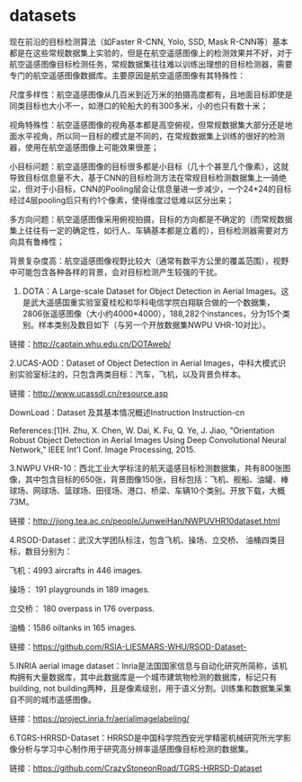 # datasets
现在前沿的目标检测算法（如Faster R-CNN, Yolo, SSD, Mask R-CNN等）基本都是在这些常规数据集上实验的，但是在航空遥感图像上的检测效果并不好，对于航空遥感图像目标检测任务，常规数据集往往难以训练出理想的目标检测器，需要专门的航空遥感图像数据库。主要原因是航空遥感图像有其特殊性：

  尺度多样性：航空遥感图像从几百米到近万米的拍摄高度都有，且地面目标即使是同类目标也大小不一，如港口的轮船大的有300多米，小的也只有数十米；
 
  视角特殊性：航空遥感图像的视角基本都是高空俯视，但常规数据集大部分还是地面水平视角，所以同一目标的模式是不同的，在常规数据集上训练的很好的检测器，使用在航空遥感图像上可能效果很差；

  小目标问题：航空遥感图像的目标很多都是小目标（几十个甚至几个像素），这就导致目标信息量不大，基于CNN的目标检测方法在常规目标检测数据集上一骑绝尘，但对于小目标，CNN的Pooling层会让信息量进一步减少，一个24*24的目标经过4层pooling后只有约1个像素，使得维度过低难以区分出来；

  多方向问题：航空遥感图像采用俯视拍摄，目标的方向都是不确定的（而常规数据集上往往有一定的确定性，如行人、车辆基本都是立着的），目标检测器需要对方向具有鲁棒性；

  背景复杂度高：航空遥感图像视野比较大（通常有数平方公里的覆盖范围），视野中可能包含各种各样的背景，会对目标检测产生较强的干扰。

1. DOTA：A Large-scale Dataset for Object Detection in Aerial Images。这是武大遥感国重实验室夏桂松和华科电信学院白翔联合做的一个数据集，2806张遥感图像（大小约4000*4000），188,282个instances，分为15个类别。样本类别及数目如下（与另一个开放数据集NWPU VHR-10对比）。

链接：http://captain.whu.edu.cn/DOTAweb/

2.UCAS-AOD：Dataset of Object Detection in Aerial Images，中科大模式识别实验室标注的，只包含两类目标：汽车，飞机，以及背景负样本。

链接：http://www.ucassdl.cn/resource.asp

DownLoad：Dataset 及其基本情况概述Instruction Instruction-cn 

References:[1]H. Zhu, X. Chen, W. Dai, K. Fu, Q. Ye, J. Jiao, "Orientation Robust Object Detection in Aerial Images Using Deep Convolutional Neural Network," IEEE Int'l Conf. Image Processing, 2015.

3.NWPU VHR-10：西北工业大学标注的航天遥感目标检测数据集，共有800张图像，其中包含目标的650张，背景图像150张，目标包括：飞机、舰船、油罐、棒球场、网球场、篮球场、田径场、港口、桥梁、车辆10个类别。开放下载，大概73M。

链接：http://jiong.tea.ac.cn/people/JunweiHan/NWPUVHR10dataset.html

4.RSOD-Dataset：武汉大学团队标注，包含飞机、操场、立交桥、 油桶四类目标，数目分别为：

飞机：4993 aircrafts in 446 images. 

操场： 191 playgrounds in 189 images. 

立交桥： 180 overpass in 176 overpass.

油桶：1586 oiltanks in 165 images.

链接：https://github.com/RSIA-LIESMARS-WHU/RSOD-Dataset-

5.INRIA aerial image dataset：Inria是法国国家信息与自动化研究所简称，该机构拥有大量数据库，其中此数据库是一个城市建筑物检测的数据库，标记只有building, not building两种，且是像素级别，用于语义分割。训练集和数据集采集自不同的城市遥感图像。

链接：https://project.inria.fr/aerialimagelabeling/

6.TGRS-HRRSD-Dataset：HRRSD是中国科学院西安光学精密机械研究所光学影像分析与学习中心制作用于研究高分辨率遥感图像目标检测的数据集。

链接：https://github.com/CrazyStoneonRoad/TGRS-HRRSD-Dataset
